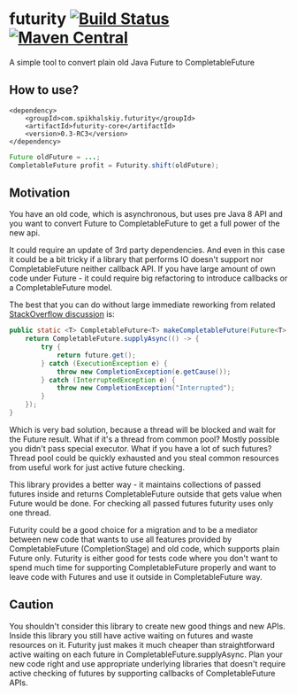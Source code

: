 # futurity [![Build Status](https://travis-ci.org/Spikhalskiy/futurity.svg?branch=master)](https://travis-ci.org/Spikhalskiy/futurity) [![Maven Central](https://maven-badges.herokuapp.com/maven-central/com.spikhalskiy.futurity/futurity-core/badge.svg)](https://maven-badges.herokuapp.com/maven-central/com.spikhalskiy.futurity/futurity-core)
A simple tool to convert plain old Java Future to CompletableFuture

## How to use?

```
<dependency>
    <groupId>com.spikhalskiy.futurity</groupId>
    <artifactId>futurity-core</artifactId>
    <version>0.3-RC3</version>
</dependency>
```

```java
Future oldFuture = ...;
CompletableFuture profit = Futurity.shift(oldFuture);
```

## Motivation

You have an old code, which is asynchronous, but uses pre Java 8 API
and you want to convert Future to CompletableFuture to get a full power
of the new api.

It could require an update of 3rd party dependencies.
And even in this case it could be a bit tricky
if a library that performs IO doesn't support nor CompletableFuture 
neither callback API.
If you have large amount of own code under Future -
it could require big refactoring to introduce 
callbacks or a CompletableFuture model.

The best that you can do without large immediate reworking from 
related [StackOverflow discussion](https://stackoverflow.com/questions/23301598/transform-java-future-into-a-completablefuture) is:

```java
public static <T> CompletableFuture<T> makeCompletableFuture(Future<T> future) {
    return CompletableFuture.supplyAsync(() -> {
        try {
            return future.get();
        } catch (ExecutionException e) {
            throw new CompletionException(e.getCause());
        } catch (InterruptedException e) {
            throw new CompletionException("Interrupted");     
        }
    });
}
```

Which is very bad solution, because a thread will be blocked and wait
for the Future result. What if it's a thread from common pool?
Mostly possible you didn't pass special executor. What if you have a lot
of such futures? Thread pool could be quickly exhausted and you steal
common resources from useful work for just active future checking. 

This library provides a better way - it maintains collections of
passed futures inside and returns CompletableFuture outside that gets
value when Future would be done. For checking all passed futures
futurity uses only one thread.

Futurity could be a good choice for a migration and to be a mediator
between new code that wants to use all features provided by
CompletableFuture (CompletionStage) and old code, which supports plain
Future only. Futurity is either good for tests code where you don't want
to spend much time for supporting CompletableFuture properly and want to
leave code with Futures and use it outside in CompletableFuture way.

## Caution

You shouldn't consider this library to create new good things and new APIs.
Inside this library you still have active waiting on futures and waste
resources on it. Futurity just makes it much cheaper than
straightforward active waiting on each future in
CompletableFuture.supplyAsync. Plan your new code right and use
appropriate underlying libraries that doesn't require active checking
of futures by supporting callbacks of CompletableFuture APIs.
